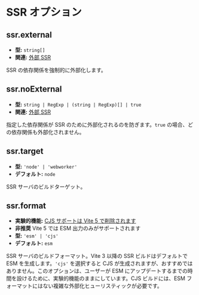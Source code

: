 # SSR オプション

## ssr.external

- **型:** `string[]`
- **関連:** [外部 SSR](/guide/ssr#ssr-externals)

SSR の依存関係を強制的に外部化します。

## ssr.noExternal

- **型:** `string | RegExp | (string | RegExp)[] | true`
- **関連:** [外部 SSR](/guide/ssr#ssr-externals)

指定した依存関係が SSR のために外部化されるのを防ぎます。`true` の場合、どの依存関係も外部化されません。

## ssr.target

- **型:** `'node' | 'webworker'`
- **デフォルト:** `node`

SSR サーバのビルドターゲット。

## ssr.format

- **実験的機能:** [CJS サポートは Vite 5 で削除されます](https://github.com/vitejs/vite/discussions/13816)
- **非推奨** Vite 5 では ESM 出力のみがサポートされます
- **型:** `'esm' | 'cjs'`
- **デフォルト:** `esm`

SSR サーバのビルドフォーマット。Vite 3 以降の SSR ビルドはデフォルトで ESM を生成します。`'cjs'` を選択すると CJS が生成されますが、おすすめではありません。このオプションは、ユーザーが ESM にアップデートするまでの時間を設けるために、実験的機能のままにしています。CJS ビルドには、ESM フォーマットにはない複雑な外部化ヒューリスティックが必要です。
